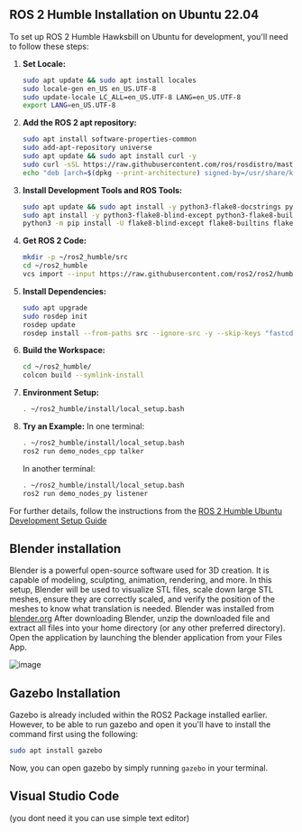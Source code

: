 ## ROS 2 Humble Installation on Ubuntu 22.04

To set up ROS 2 Humble Hawksbill on Ubuntu for development, you'll need to follow these steps:

1. **Set Locale:**
   ```bash
   sudo apt update && sudo apt install locales
   sudo locale-gen en_US en_US.UTF-8
   sudo update-locale LC_ALL=en_US.UTF-8 LANG=en_US.UTF-8
   export LANG=en_US.UTF-8
   ```

2. **Add the ROS 2 apt repository:**
   ```bash
   sudo apt install software-properties-common
   sudo add-apt-repository universe
   sudo apt update && sudo apt install curl -y
   sudo curl -sSL https://raw.githubusercontent.com/ros/rosdistro/master/ros.key -o /usr/share/keyrings/ros-archive-keyring.gpg
   echo "deb [arch=$(dpkg --print-architecture) signed-by=/usr/share/keyrings/ros-archive-keyring.gpg] http://packages.ros.org/ros2/ubuntu $(. /etc/os-release && echo $UBUNTU_CODENAME) main" | sudo tee /etc/apt/sources.list.d/ros2.list > /dev/null
   ```

3. **Install Development Tools and ROS Tools:**
   ```bash
   sudo apt update && sudo apt install -y python3-flake8-docstrings python3-pip python3-pytest-cov ros-dev-tools
   sudo apt install -y python3-flake8-blind-except python3-flake8-builtins python3-flake8-class-newline python3-flake8-comprehensions python3-flake8-deprecated python3-flake8-import-order python3-flake8-quotes python3-pytest-repeat python3-pytest-rerunfailures
   python3 -m pip install -U flake8-blind-except flake8-builtins flake8-class-newline flake8-comprehensions flake8-deprecated flake8-import-order flake8-quotes "pytest>=5.3" pytest-repeat pytest-rerunfailures
   ```

4. **Get ROS 2 Code:**
   ```bash
   mkdir -p ~/ros2_humble/src
   cd ~/ros2_humble
   vcs import --input https://raw.githubusercontent.com/ros2/ros2/humble/ros2.repos src
   ```

5. **Install Dependencies:**
   ```bash
   sudo apt upgrade
   sudo rosdep init
   rosdep update
   rosdep install --from-paths src --ignore-src -y --skip-keys "fastcdr rti-connext-dds-6.0.1 urdfdom_headers"
   ```

6. **Build the Workspace:**
   ```bash
   cd ~/ros2_humble/
   colcon build --symlink-install
   ```

7. **Environment Setup:**
   ```bash
   . ~/ros2_humble/install/local_setup.bash
   ```

8. **Try an Example:**
   In one terminal:
   ```bash
   . ~/ros2_humble/install/local_setup.bash
   ros2 run demo_nodes_cpp talker
   ```
   In another terminal:
   ```bash
   . ~/ros2_humble/install/local_setup.bash
   ros2 run demo_nodes_py listener
   ```

For further details, follow the instructions from the [ROS 2 Humble Ubuntu Development Setup Guide](https://docs.ros.org/en/humble/Installation/Alternatives/Ubuntu-Development-Setup.html)

## Blender installation
Blender is a powerful open-source software used for 3D creation. It is capable of modeling, sculpting, animation, rendering, and more. In this setup, Blender will be used to visualize STL files, scale down large STL meshes, ensure they are correctly scaled, and verify the position of the meshes to know what translation is needed. 
Blender was installed from [blender.org](https://www.blender.org/download/)
After downloading Blender, unzip the downloaded file and extract all files into your home directory (or any other preferred directory). Open the application by launching the blender application from your Files App. 

![image](https://github.com/user-attachments/assets/801d5318-43b7-4238-838f-78603bf0d1dc)


## Gazebo Installation 
Gazebo is already included within the ROS2 Package installed earlier. However, to be able to run gazebo and open it you'll have to install the command first using the following:
```bash
sudo apt install gazebo
```
Now, you can open gazebo by simply running `gazebo` in your terminal. 

## Visual Studio Code 
(you dont need it you can use simple text editor)


